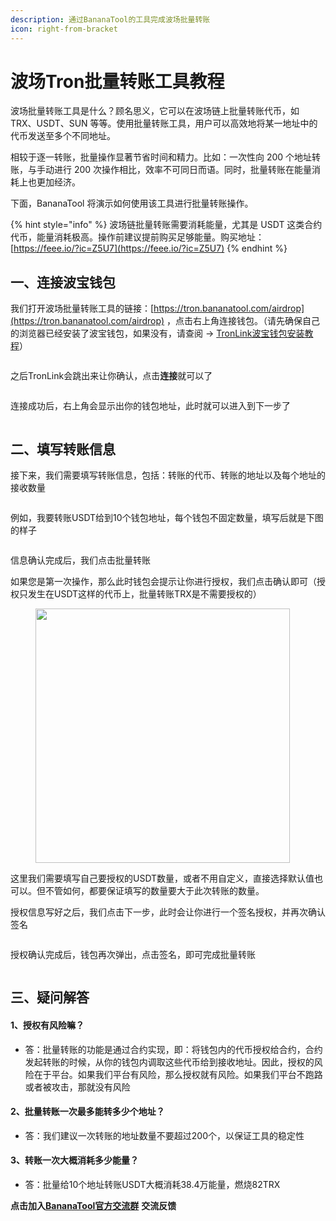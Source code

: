 ```yaml
---
description: 通过BananaTool的工具完成波场批量转账
icon: right-from-bracket
---
```


# 波场Tron批量转账工具教程

波场批量转账工具是什么？顾名思义，它可以在波场链上批量转账代币，如 TRX、USDT、SUN 等等。使用批量转账工具，用户可以高效地将某一地址中的代币发送至多个不同地址。

相较于逐一转账，批量操作显著节省时间和精力。比如：一次性向 200 个地址转账，与手动进行 200 次操作相比，效率不可同日而语。同时，批量转账在能量消耗上也更加经济。

下面，BananaTool 将演示如何使用该工具进行批量转账操作。

{% hint style="info" %}
波场链批量转账需要消耗能量，尤其是 USDT 这类合约代币，能量消耗极高。操作前建议提前购买足够能量。购买地址：[https://feee.io/?ic=Z5U7](https://feee.io/?ic=Z5U7)
{% endhint %}

## **一、连接波宝钱包**

我们打开波场批量转账工具的链接：[https://tron.bananatool.com/airdrop](https://tron.bananatool.com/airdrop) ，点击右上角连接钱包。（请先确保自己的浏览器已经安装了波宝钱包，如果没有，请查阅 → [TronLink波宝钱包安装教程](https://docs.bananatool.com/tron/tronlink)）

<figure><img src="../.gitbook/assets/image (194).png" alt=""><figcaption></figcaption></figure>

之后TronLink会跳出来让你确认，点击**连接**就可以了

<figure><img src="../.gitbook/assets/image (195).png" alt=""><figcaption></figcaption></figure>

连接成功后，右上角会显示出你的钱包地址，此时就可以进入到下一步了

<figure><img src="../.gitbook/assets/image (196).png" alt=""><figcaption></figcaption></figure>

## **二、填写转账信息**

接下来，我们需要填写转账信息，包括：转账的代币、转账的地址以及每个地址的接收数量

<figure><img src="../.gitbook/assets/image (197).png" alt=""><figcaption></figcaption></figure>

例如，我要转账USDT给到10个钱包地址，每个钱包不固定数量，填写后就是下图的样子

<figure><img src="../.gitbook/assets/image (198).png" alt=""><figcaption></figcaption></figure>

信息确认完成后，我们点击批量转账

如果您是第一次操作，那么此时钱包会提示让你进行授权，我们点击确认即可（授权只发生在USDT这样的代币上，批量转账TRX是不需要授权的）

<figure><img src="../.gitbook/assets/image (200).png" alt="" width="407"><figcaption></figcaption></figure>

这里我们需要填写自己要授权的USDT数量，或者不用自定义，直接选择默认值也可以。但不管如何，都要保证填写的数量要大于此次转账的数量。

授权信息写好之后，我们点击下一步，此时会让你进行一个签名授权，并再次确认签名

<figure><img src="../.gitbook/assets/image (201).png" alt=""><figcaption></figcaption></figure>

授权确认完成后，钱包再次弹出，点击签名，即可完成批量转账

<figure><img src="../.gitbook/assets/image (202).png" alt=""><figcaption></figcaption></figure>

## **三、疑问解答**

#### **1、授权有风险嘛？**

* 答：批量转账的功能是通过合约实现，即：将钱包内的代币授权给合约，合约发起转账的时候，从你的钱包内调取这些代币给到接收地址。因此，授权的风险在于平台。如果我们平台有风险，那么授权就有风险。如果我们平台不跑路或者被攻击，那就没有风险

#### **2、批量转账一次最多能转多少个地址？**

* 答：我们建议一次转账的地址数量不要超过200个，以保证工具的稳定性

#### **3、转账一次大概消耗多少能量？**

* 答：批量给10个地址转账USDT大概消耗38.4万能量，燃烧82TRX

**点击加入**[**BananaTool官方交流群**](https://t.me/BananaTools) **交流反馈**
